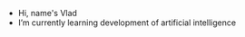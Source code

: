- Hi, name's Vlad
- I’m currently learning development of artificial intelligence

<!---
sTiLLBLow/sTiLLBLow is a ✨ special ✨ repository because its `README.md` (this file) appears on your GitHub profile.
You can click the Preview link to take a look at your changes.
--->
